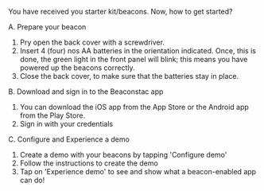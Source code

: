 You have received you starter kit/beacons. Now, how to get started?

A. Prepare your beacon
1. Pry open the back cover with a screwdriver.
2. Insert 4 (four) nos AA batteries in the orientation indicated. Once, this is done, the green light in the front panel will blink; this means you have powered up the beacons correctly.
3. Close the back cover, to make sure that the batteries stay in place.

B. Download and sign in to the Beaconstac app
1. You can download the iOS app from the App Store or the Android app from the Play Store.
2. Sign in with your credentials

C. Configure and Experience a demo
1. Create a demo with your beacons by tapping 'Configure demo'
2. Follow the instructions to create the demo
3. Tap on 'Experience demo' to see and show what a beacon-enabled app can do!
